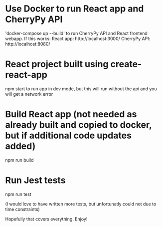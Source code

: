# Use Docker to run React app and CherryPy API
'docker-compose up --build' to run CherryPy API and React frontend webapp.
If this works:
React app: http://localhost:3000/
CherryPy API: http://localhost:8080/

# React project built using create-react-app
npm start to run app in dev mode, but this will run without the api and you will get a network error

# Build React app (not needed as already built and copied to docker, but if additional code updates added)
npm run build

# Run Jest tests
npm run test

(I would love to have written more tests, but unfortunatly could not due to time constraints)

Hopefully that covers everything. Enjoy!
